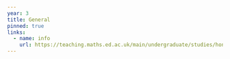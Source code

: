 ```yaml
---
year: 3
title: General
pinned: true
links:
  - name: info
    url: https://teaching.maths.ed.ac.uk/main/undergraduate/studies/honours/year-3
---
```

